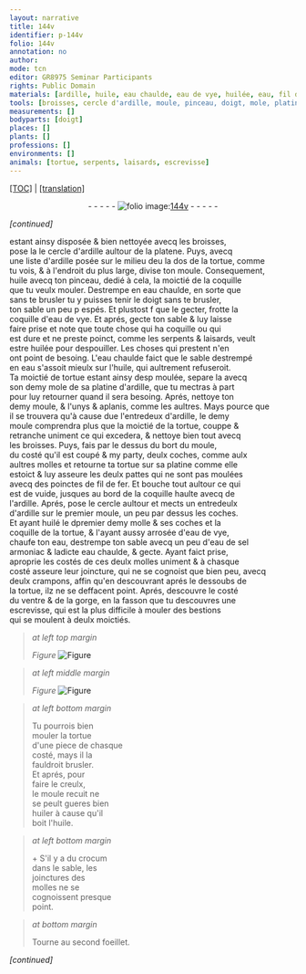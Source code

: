 ```yaml
---
layout: narrative
title: 144v
identifier: p-144v
folio: 144v
annotation: no
author:
mode: tcn
editor: GR8975 Seminar Participants
rights: Public Domain
materials: [ardille, huile, eau chaulde, eau de vye, huilée, eau, fil de fer, huilé, eau de sel armoniac, huiler, crocum]
tools: [broisses, cercle d'ardille, moule, pinceau, doigt, mole, platine d'ardille, molles, platine, poinctes de fil de fer, cercle, molle, crampons]
measurements: []
bodyparts: [doigt]
places: []
plants: []
professions: []
environments: []
animals: [tortue, serpents, laisards, escrevisse]
---
```


<p><a href="{{ site.baseurl }}/normalized/">[TOC]</a> | <a href="{{ site.baseurl }}/texts/p-144v_tl/" target="_blank">[translation]</a></p><div class="folio" align="center">- - - - - <a href="http://gallica.bnf.fr/ark:/12148/btv1b10500001g/f294.image" target="_blank"><img src="https://cu-mkp.github.io/2017-workshop-edition/assets/photo-icon.png" alt="folio image: " style="display:inline-block; margin-bottom:-3px;"/>144v</a> - - - - - </div>  
 
*[continued]*
  
estant ainsy disposée & bien nettoyée avecq les <span class="tl">broisses</span>,<br/> pose <span class="del">la</span> le <span class="tl">cercle d'<span class="m">ardille</span></span> aultour de la platene. Puys, avecq<br/> une liste d'<span class="m">ardille</span> posée sur le milieu d<span class="del">e</span>u <span class="del">la</span> dos de la <span class="al">tortue</span>, co<span class="exp">mm</span>e<br/> tu vois, & à l'endroit du plus large, divise ton <span class="tl">moule</span>. Consequem<span class="exp">ent</span>,<br/> <span class="m">huile</span> avecq ton <span class="tl">pinceau</span>, dedié à cela, la moictié de la coquille<br/> que tu veulx mouler. Destrempe en <span class="m">eau chaulde</span>, <span class="sn">en sorte que<br/> sans te brusler tu y puisses tenir le <span class="tl"><span class="bp">doigt</span></span> sans te brusler</span>,<br/> ton sable un peu <span class="del">p</span> espés. Et plustost <span class="del">f</span> que le gecter, frotte la<br/> coquille d'<span class="m">eau de vye</span>. Et aprés, gecte ton sable & luy laisse<br/> faire prise et note que toute chose qui ha coquille ou qui<br/> est dure et ne preste poinct, co<span class="exp">mm</span>e les <span class="al">serpents</span> & <span class="al">laisards</span>, veult<br/> estre <span class="m">huilée</span> pour despouiller. Les choses qui prestent n'en<br/> ont point de besoing. L'<span class="m">eau chaulde</span> faict que le sable destrempé<br/> <span class="del">en <span class="m">eau</span></span> s'assoit mieulx sur l'<span class="m">huile</span>, qui aultrem<span class="exp">ent</span> refuseroit.<br/> Ta moictié de <span class="al">tortue</span> estant ainsy <span class="del">desp</span> moulée, separe la avecq<br/> son demy <span class="tl">mole</span> de sa <span class="tl">platine d'<span class="m">ardille</span></span>, que tu mectras à part<br/> pour luy retourner quand il sera besoing. Aprés, nettoye ton<br/> demy <span class="tl">moule</span>, & l'unys & aplanis, co<span class="exp">mm</span>e les aultres. Mays pource q<span class="exp">ue</span><br/> il se trouvera qu'à cause d<span class="del">u</span>e l'entredeux d'<span class="m">ardille</span>, le demy<br/> <span class="tl">moule</span> comprendra plus que la moictié de la <span class="al">tortue</span>, couppe &<br/> retranche uniment ce qui excedera, & nettoye bien tout avecq<br/> les <span class="tl">broisses</span>. Puys, fais par le dessus du bort du <span class="tl">moule</span>,<br/> du costé qu'il est coupé & my party, deulx coches, co<span class="exp">mm</span>e aulx<br/> aultres <span class="tl">molles</span> et retourne ta <span class="al">tortue</span> sur sa <span class="tl">platine</span> co<span class="exp">mm</span>e elle<br/> estoict & luy asseure les deulx pattes qui ne sont pas moulées<br/> avecq des <span class="tl">poinctes de <span class="m">fil de fer</span></span>. Et bouche tout aultour ce qui<br/> est de vuide, jusques au bord de la coquille haulte avecq de<br/> l'<span class="m">ardille</span>. Aprés, pose le <span class="tl">cercle</span> aultour et mects un entredeulx<br/> d'<span class="m">ardille</span> sur le premier <span class="tl">moule</span>, un peu par dessus les coches.<br/> Et ayant <span class="m">huilé</span> le <span class="del">d</span>premier demy <span class="tl">molle</span> & ses coches et la<br/> coquille de la <span class="al">tortue</span>, & l'ayant aussy arrosée d'<span class="m">eau de vye</span>,<br/> chaufe ton <span class="m">eau</span>, destrempe ton sable avecq un peu d'<span class="m">eau de sel<br/> armoniac</span> & ladicte <span class="m">eau chaulde</span>, & gecte. Ayant faict prise,<br/> aproprie les costés de ces deulx <span class="tl">molles</span> uniment & à chasque<br/> costé asseure leur joincture, qui ne se cognoist que bien peu, avecq<br/> deulx <span class="tl">crampons</span>, affin qu'en descouvrant aprés le dessoubs de<br/> la <span class="al">tortue</span>, ilz ne se deffacent point. Aprés, descouvre le costé<br/> du ventre & de la gorge, en la fasson que tu descouvres une<br/> <span class="al">escrevisse</span>, qui est la plus difficile à mouler des bestions<br/> qui se moulent à deulx moictiés. 
 
> *at left top margin*
> 
> 
>   
> *Figure*
> <a href="https://drive.google.com/open?id=0B9-oNrvWdlO5ZGhySWFITlRSaG8" target="_blank"><img src="https://cu-mkp.github.io/GR8975-edition/assets/photo-icon.png" alt="Figure" style="display:inline-block; margin-bottom:-3px;"/></a>
 
 
> *at left middle margin*
> 
> 
>   
> *Figure*
> <a href="https://drive.google.com/open?id=0B9-oNrvWdlO5SlhGM2FYLUUteXc" target="_blank"><img src="https://cu-mkp.github.io/GR8975-edition/assets/photo-icon.png" alt="Figure" style="display:inline-block; margin-bottom:-3px;"/></a>
 
 
> *at left bottom margin*
> 
> 
>   Tu pourrois bien<br/> mouler la <span class="al">tortue</span><br/> d'une piece de chasque<br/> costé, mays il la<br/> fauldroit brusler.<br/> Et aprés, pour<br/> faire le creulx,<br/> le <span class="tl">moule</span> recuit ne<br/> se peult gueres bien<br/> <span class="m">huiler</span> à cause qu'il<br/> boit l'<span class="m">huile</span>.
 
> *at left bottom margin*
> 
> 
>   \+ S'il y a du <span class="m">crocum</span><br/> dans le sable, les<br/> joinctures des<br/> <span class="tl">molles</span> ne se<br/> cognoissent presque<br/> point.
 
 
> *at bottom margin*
> 
> 
> Tourne au second foeillet.
 
 
*[continued]*
 
